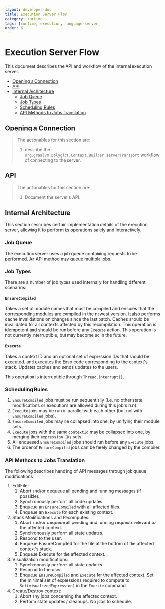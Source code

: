 ```yaml
---
layout: developer-doc
title: Execution Server Flow
category: runtime
tags: [runtime, execution, language-server]
order: 6
---
```


# Execution Server Flow
This document describes the API and workflow of the internal execution server.

<!-- MarkdownTOC levels="2,3" autolink="true" -->

- [Opening a Connection](#opening-a-connection)
- [API](#api)
- [Internal Architecture](#internal-architecture)
   - [Job Queue](#job-queue)
   - [Job Types](#job-types)
   - [Scheduling Rules](#scheduling-rules)
   - [API Methods to Jobs Translation](#api-methods-to-jobs-translation)

<!-- /MarkdownTOC -->

## Opening a Connection
> The actionables for this section are:
> 
> 1. describe the `org.graalvm.polyglot.Context.Builder.serverTransport`
>    workflow of connecting to the server.

## API
> The actionables for this section are:
> 
> 1. Document the server's API.

## Internal Architecture
This section describes certain implementation details of the execution server,
allowing it to perform its operations safely and interactively.

### Job Queue
The execution server uses a job queue containing requests to be performed.
An API method may queue multiple jobs.

### Job Types
There are a number of job types used internally for handling different
scenarios:

#### `EnsureCompiled`
Takes a set of module names that must be compiled and ensures that the
corresponding modules are compiled in the newest version.
It also performs cache invalidations on changes since the last batch.
Caches should be invalidated for all contexts affected by this recompilation.
This operation is idempotent and should be run before any `Execute` action.
This operation is not currently interruptible, but may become so in the future.

#### `Execute`
Takes a context ID and an optional set of expression IDs that should be
executed. and executes the Enso code corresponding to the context's stack.
Updates caches and sends updates to the users.

This operation is interruptible through `Thread.interrupt()`.

### Scheduling Rules

1. `EnsureCompiled` jobs must be run sequentially (i.e. no other state
   modifications or executions are allowed during this job's run).
2. `Execute` jobs may be run in parallel with each other (but not with
   `EnsureCompiled` jobs).
3. `EnsureCompiled` jobs may be collapsed into one, by unifying their module
   sets.
4. `Execute` jobs with the same `contextId` may be collapsed into one, by
   merging their `expression IDs` sets.
5. All enqueued `EnsureCompiled` jobs should run before any `Execute` jobs.
6. The order of `EnsureCompiled` jobs can be freely changed by the compiler.

### API Methods to Jobs Translation
The following describes handling of API messages through job queue
modifications.

1. EditFile:
   1. Abort and/or dequeue all pending and running messages (if possible).
   2. Synchronously perform all code updates.
   3. Enqueue an `EnsureCompiled` with all affected files.
   4. Enqueue an `Execute` for each existing context.
2. Stack Modifications and Recomputes:
   1. Abort and/or dequeue all pending and running requests relevant to the
      affected context.
   2. Synchronously perform all state updates.
   3. Respond to the user.
   4. Enqueue EnsureCompiled for the file at the bottom of the affected
      context's stack.
   5. Enqueue Execute for the affected context.
3. Visualization modifications:
   1. Synchronously perform all state updates.
   2. Respond to the user.
   3. Enqueue `EnsureCompiled` and `Execute` for the affected context.
      Set the minimal set of expressions required to compute to
      `Set(visualizedExpression)` in the `Execute` command.
4. Create/Destroy context:
   1. Abort any jobs concerning the affected context.
   2. Perform state updates / cleanups. No jobs to schedule.
